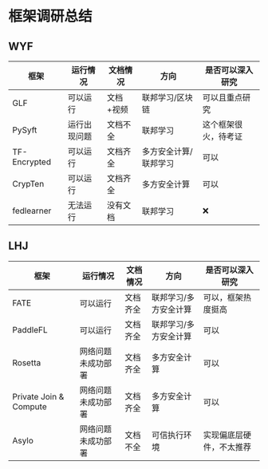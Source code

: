 # 框架调研总结

## WYF

| 框架         | 运行情况     | 文档情况  | 方向                  | 是否可以深入研究     |
| ------------ | ------------ | --------- | --------------------- | -------------------- |
| GLF          | 可以运行     | 文档+视频 | 联邦学习/区块链       | 可以且重点研究       |
| PySyft       | 运行出现问题 | 文档不全  | 联邦学习              | 这个框架很火，待考证 |
| TF-Encrypted | 可以运行     | 文档齐全  | 多方安全计算/联邦学习 | 可以                 |
| CrypTen      | 可以运行     | 文档齐全  | 多方安全计算          | 可以                 |
| fedlearner   | 无法运行     | 没有文档  | 联邦学习              | ❌                    |

## LHJ

| 框架          | 运行情况     | 文档情况  | 方向                  | 是否可以深入研究     |
| ------------  | ------------ | --------- | --------------------- | -------------------- |
| FATE          | 可以运行     | 文档齐全 | 联邦学习/多方安全计算     | 可以，框架热度挺高      |
| PaddleFL      |  可以运行    |  文档齐全  | 联邦学习/多方安全计算     |  可以        |
| Rosetta       |  网络问题未成功部署 |  文档齐全    | 多方安全计算 |     可以   |
| Private Join & Compute| 网络问题未成功部署     |  文档齐全      | 多方安全计算      |   可以            |
| Asylo   |  网络问题未成功部署    | 文档不全     |      可信执行环境           |      实现偏底层硬件，不太推荐    |
